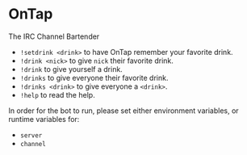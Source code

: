 # OnTap

The IRC Channel Bartender

- `!setdrink <drink>` to have OnTap remember your favorite drink.
- `!drink <nick>` to give `nick` their favorite drink.
- `!drink` to give yourself a drink.
- `!drinks` to give everyone their favorite drink.
- `!drinks <drink>` to give everyone a `<drink>`.
- `!help` to read the help.


In order for the bot to run, please set either environment variables, or runtime variables for:
- ```server```
- ```channel```
